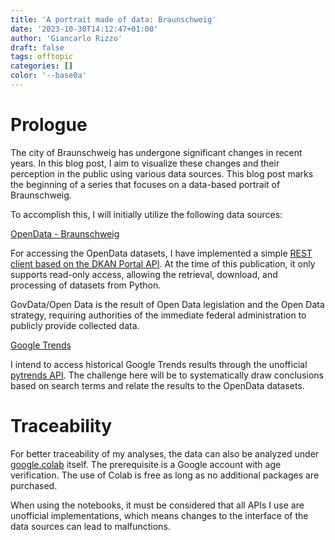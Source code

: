 ```yaml
---
title: 'A portrait made of data: Braunschweig'
date: '2023-10-30T14:12:47+01:00'
author: 'Giancarlo Rizzo'
draft: false
tags: offtopic
categories: []
color: '--base0a'
---
```


# Prologue

The city of Braunschweig has undergone significant changes in recent years. In this blog post, I aim to visualize these changes and their perception in the public using various data sources. This blog post marks the beginning of a series that focuses on a data-based portrait of Braunschweig.

To accomplish this, I will initially utilize the following data sources:

[OpenData - Braunschweig](https://opendata.braunschweig.de/)

For accessing the OpenData datasets, I have implemented a simple [REST client based on the DKAN Portal API](https://github.com/protogia/govdata). At the time of this publication, it only supports read-only access, allowing the retrieval, download, and processing of datasets from Python.

GovData/Open Data is the result of Open Data legislation and the Open Data strategy, requiring authorities of the immediate federal administration to publicly provide collected data.

[Google Trends](https://trends.google.com/trends/)

I intend to access historical Google Trends results through the unofficial [pytrends API](https://pypi.org/project/pytrends/). The challenge here will be to systematically draw conclusions based on search terms and relate the results to the OpenData datasets.

# Traceability

For better traceability of my analyses, the data can also be analyzed under [google.colab](https://colab.research.google.com/) itself. The prerequisite is a Google account with age verification. The use of Colab is free as long as no additional packages are purchased.

When using the notebooks, it must be considered that all APIs I use are unofficial implementations, which means changes to the interface of the data sources can lead to malfunctions.